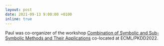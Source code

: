 ```yaml
---
layout: post
date: 2021-09-13 9:00:00 +0100
inline: true
---
```


Paul was co-organizer of the  workshop [Combination of Symbolic and Sub-Symbolic Methods and Their Applications](https://alammehwish.github.io/cssa_ecml_pkdd_2021/) co-located at ECML/PKDD2022. 